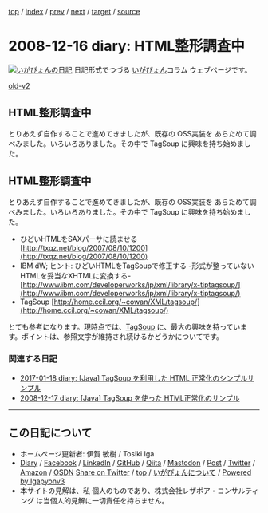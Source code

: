 [top](../index.html) 
 / [index](index.html) 
 / [prev](ig081211.html) 
 / [next](ig081217.html) 
 / [target](https://www.igapyon.jp/igapyon/diary/2008/ig081216.html) 
 / [source](https://github.com/igapyon/diary/blob/master/2008/ig081216.src.md) 

2008-12-16 diary: HTML整形調査中
=====================================================================================================
[![いがぴょんの日記](https://www.igapyon.jp/igapyon/diary/images/iga202308_64.jpg "いがぴょん")](https://www.igapyon.jp/igapyon/diary/memo/memoigapyon.html) 日記形式でつづる [いがぴょん](https://www.igapyon.jp/igapyon/diary/memo/memoigapyon.html)コラム ウェブページです。

[old-v2](ig081216-orig.html)

## HTML整形調査中

とりあえず自作することで進めてきましたが、既存の OSS実装を あらためて調べみました。いろいろありました。その中で TagSoup に興味を持ち始めました。

## HTML整形調査中

とりあえず自作することで進めてきましたが、既存の OSS実装を あらためて調べみました。いろいろありました。その中で TagSoup に興味を持ち始めました。

* ひどいHTMLをSAXパーサに読ませる
  [http://txqz.net/blog/2007/08/10/1200](http://txqz.net/blog/2007/08/10/1200)  
* IBM dW; ヒント: ひどいHTMLをTagSoupで修正する -形式が整っていないHTMLを妥当なXHTMLに変換する-
  [http://www.ibm.com/developerworks/jp/xml/library/x-tiptagsoup/](http://www.ibm.com/developerworks/jp/xml/library/x-tiptagsoup/)
* TagSoup
  [http://home.ccil.org/~cowan/XML/tagsoup/](http://home.ccil.org/~cowan/XML/tagsoup/)

とても参考になります。現時点では、[TagSoup](http://home.ccil.org/~cowan/XML/tagsoup/) に、最大の興味を持っています。ポイントは、参照文字が維持され続けるかどうかについてです。

### 関連する日記

* [2017-01-18 diary: [Java] TagSoup を利用した HTML 正常化のシンプルサンプル](https://www.igapyon.jp/igapyon/diary/2017/ig170118.html)
* [2008-12-17 diary: [Java] TagSoup を使った HTML正常化のサンプル](https://www.igapyon.jp/igapyon/diary/2008/ig081217.html)


----------------------------------------------------------------------------------------------------

## この日記について

* ホームページ更新者: 伊賀 敏樹 / Tosiki Iga
* [Diary](https://www.igapyon.jp/igapyon/diary/) / [Facebook](https://www.facebook.com/igapyon) / [LinkedIn](https://www.linkedin.com/in/toshikiiga) / [GitHub](https://github.com/igapyon) / [Qiita](https://qiita.com/igapyon) / [Mastodon](https://social.vivaldi.net/@igapyon) / [Post](https://post.news/igapyon) / [Twitter](https://twitter.com/ToshikiIga) / [Amazon](https://www.amazon.co.jp/%E4%BC%8A%E8%B3%80-%E6%95%8F%E6%A8%B9/e/B004LTQWCQ) / [OSDN](https://ja.osdn.net/users/iga/)
[Share on Twitter](https://twitter.com/intent/tweet?hashtags=igapyon%2Cdiary%2C%E3%81%84%E3%81%8C%E3%81%B4%E3%82%87%E3%82%93&text=HTML%E6%95%B4%E5%BD%A2%E8%AA%BF%E6%9F%BB%E4%B8%AD&url=https%3A%2F%2Fwww.igapyon.jp%2Figapyon%2Fdiary%2F2008%2Fig081216.html) / [top](../index.html) / [いがぴょんについて](https://www.igapyon.jp/igapyon/diary/memo/memoigapyon.html) / [Powered by Igapyonv3](https://github.com/igapyon/igapyonv3)
* 本サイトの見解は、私 個人のものであり、株式会社レザボア・コンサルティング は当個人的見解に一切責任を持ちません。 
